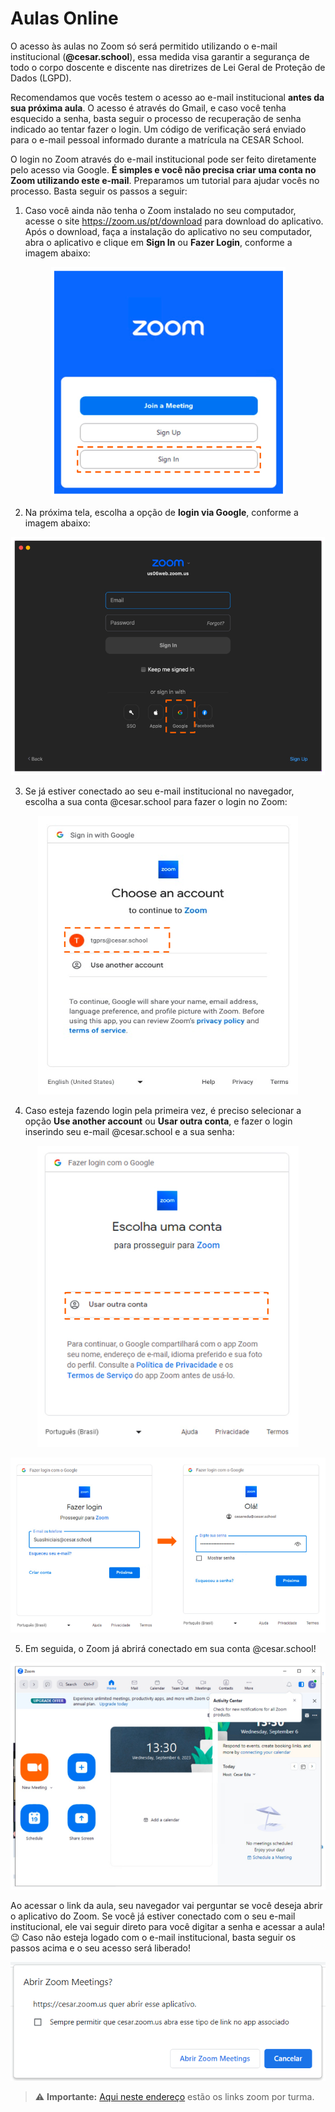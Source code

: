 # Aulas Online
O acesso às aulas no Zoom só será permitido utilizando o e-mail institucional (**@cesar.school**), essa medida visa garantir a segurança de todo o corpo doscente e discente nas diretrizes de Lei Geral de Proteção de Dados (LGPD).

Recomendamos que vocês testem o acesso ao e-mail institucional **antes da sua próxima aula**. O acesso é através do Gmail, e caso você tenha esquecido a senha, basta seguir o processo de recuperação de senha indicado ao tentar fazer o login. Um código de verificação será enviado para o e-mail pessoal informado durante a matrícula na CESAR School.

O login no Zoom através do e-mail institucional pode ser feito diretamente pelo acesso via Google. **É simples e você não precisa criar uma conta no Zoom utilizando este e-mail**. Preparamos um tutorial para ajudar vocês no processo. Basta seguir os passos a seguir:

1) Caso você ainda não tenha o Zoom instalado no seu computador, acesse o site https://zoom.us/pt/download para download do aplicativo. Após o download, faça a instalação do aplicativo no seu computador, abra o aplicativo e clique em **Sign In** ou **Fazer Login**, conforme a imagem abaixo: 

<p align="center">
  <img src="../assets/img/zoom.png" />
</p>

2) Na próxima tela, escolha a opção de **login via Google**, conforme a imagem abaixo:

<p align="center">
  <img src="../assets/img/zoom1.png" />
</p>

3) Se já estiver conectado ao seu e-mail institucional no navegador, escolha a sua conta @cesar.school para fazer o login no Zoom:

<p align="center">
  <img src="../assets/img/zoom2.png" />
</p>

4) Caso esteja fazendo login pela primeira vez, é preciso selecionar a opção **Use another account** ou **Usar outra conta**, e fazer o login inserindo seu e-mail @cesar.school e a sua senha:

<p align="center">
  <img src="../assets/img/zoom3.png" />
</p>

<p align="center">
  <img src="../assets/img/zoom4.png" />
</p>

5) Em seguida, o Zoom já abrirá conectado em sua conta @cesar.school!

<p align="center">
  <img src="../assets/img/zoom5.png" />
</p>

Ao acessar o link da aula, seu navegador vai perguntar se você deseja abrir o aplicativo do Zoom. Se você já estiver conectado com o seu e-mail institucional, ele vai seguir direto para você digitar a senha e acessar a aula! 😉 Caso não esteja logado com o e-mail institucional, basta seguir os passos acima e o seu acesso será liberado!

<p align="center">
  <img src="../assets/img/zoom6.png" />
</p>

> :warning: **Importante:** [Aqui neste endereço](https://lookerstudio.google.com/u/0/reporting/1vjnzENzy31sVF6GJiz1WCUzd2FbLM6gO/page/500IB) estão os links zoom por turma.
